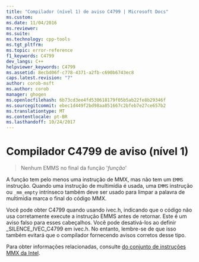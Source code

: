 ```yaml
---
title: "Compilador (nível 1) de aviso C4799 | Microsoft Docs"
ms.custom: 
ms.date: 11/04/2016
ms.reviewer: 
ms.suite: 
ms.technology: cpp-tools
ms.tgt_pltfrm: 
ms.topic: error-reference
f1_keywords: C4799
dev_langs: C++
helpviewer_keywords: C4799
ms.assetid: 8ecbd06f-c778-4371-a2fb-c690b6743ec8
caps.latest.revision: "7"
author: corob-msft
ms.author: corob
manager: ghogen
ms.openlocfilehash: 6b73cd3ee4fd530618179f05b5ab22fe8b29346f
ms.sourcegitcommit: ebec1d449f2bd98aa851667c2bfeb7e27ce657b2
ms.translationtype: MT
ms.contentlocale: pt-BR
ms.lasthandoff: 10/24/2017
---
```

# <a name="compiler-warning-level-1-c4799"></a>Compilador C4799 de aviso (nível 1)  
  
> Nenhum EMMS no final da função '*função*'  
  
A função tem pelo menos uma instrução de MMX, mas não tem um `EMMS` instrução. Quando uma instrução de multimídia é usada, uma `EMMS` instrução ou `_mm_empty` intrínseco também deve ser usado para limpar a palavra de multimídia marca o final do código MMX.  
  
Você pode obter C4799 quando usando ivec.h, indicando que o código não usa corretamente execute a instrução EMMS antes de retornar. Este é um aviso falso para esses cabeçalhos. Você pode desativá-los ao definir _SILENCE_IVEC_C4799 em ivec.h. No entanto, lembre-se de que isso também evitará que o compilador fornecendo avisos corretos desse tipo.  
  
Para obter informações relacionadas, consulte [do conjunto de instruções MMX da Intel](../../assembler/inline/intel-s-mmx-instruction-set.md).